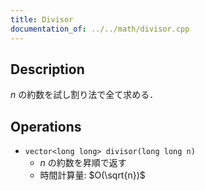 ```yaml
---
title: Divisor
documentation_of: ../../math/divisor.cpp
---
```


## Description

$n$ の約数を試し割り法で全て求める．

## Operations

- `vector<long long> divisor(long long n)`
    - $n$ の約数を昇順で返す
    - 時間計算量: $O(\sqrt{n})$